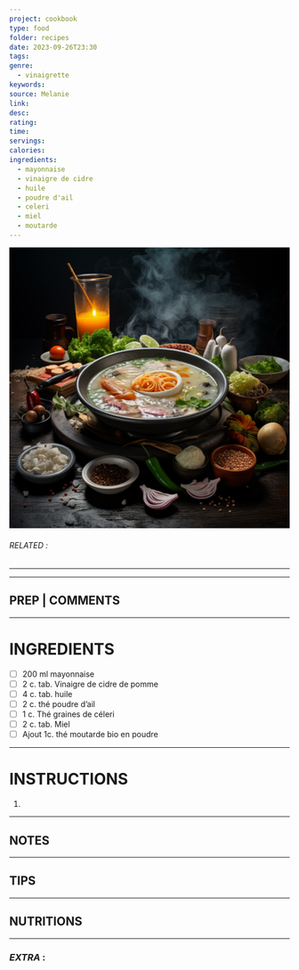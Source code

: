```yaml
---
project: cookbook
type: food
folder: recipes
date: 2023-09-26T23:30
tags: 
genre:
  - vinaigrette
keywords: 
source: Melanie
link: 
desc: 
rating: 
time: 
servings: 
calories: 
ingredients:
  - mayonnaise
  - vinaigre de cidre
  - huile
  - poudre d'ail
  - celeri
  - miel
  - moutarde
---
```


![IMAGE](_default.png)

###### *RELATED* : 
---


---
## PREP | COMMENTS



---
# INGREDIENTS

- [ ] 200 ml mayonnaise
- [ ] 2 c. tab. Vinaigre de cidre de pomme
- [ ] 4 c. tab. huile
- [ ] 2 c. thé poudre d’ail
- [ ] 1 c. Thé graines de céleri
- [ ] 2 c. tab. Miel
- [ ] Ajout 1c. thé moutarde bio en poudre

---
# INSTRUCTIONS

1. 

---
## NOTES



---
## TIPS



---
## NUTRITIONS



---
### *EXTRA* :



